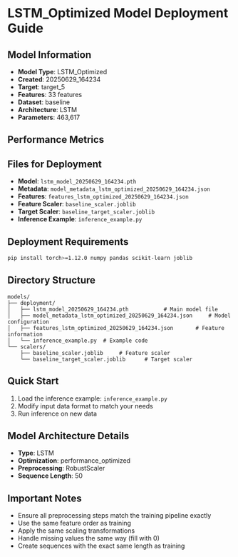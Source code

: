 # LSTM_Optimized Model Deployment Guide

## Model Information
- **Model Type**: LSTM_Optimized
- **Created**: 20250629_164234
- **Target**: target_5
- **Features**: 33 features
- **Dataset**: baseline
- **Architecture**: LSTM
- **Parameters**: 463,617

## Performance Metrics

## Files for Deployment
- **Model**: `lstm_model_20250629_164234.pth`
- **Metadata**: `model_metadata_lstm_optimized_20250629_164234.json`
- **Features**: `features_lstm_optimized_20250629_164234.json`
- **Feature Scaler**: `baseline_scaler.joblib`
- **Target Scaler**: `baseline_target_scaler.joblib`
- **Inference Example**: `inference_example.py`

## Deployment Requirements
```bash
pip install torch>=1.12.0 numpy pandas scikit-learn joblib
```

## Directory Structure
```
models/
├── deployment/
│   ├── lstm_model_20250629_164234.pth           # Main model file
│   ├── model_metadata_lstm_optimized_20250629_164234.json     # Model configuration
│   ├── features_lstm_optimized_20250629_164234.json       # Feature information
│   └── inference_example.py  # Example code
└── scalers/
    ├── baseline_scaler.joblib     # Feature scaler
    └── baseline_target_scaler.joblib      # Target scaler
```

## Quick Start
1. Load the inference example: `inference_example.py`
2. Modify input data format to match your needs
3. Run inference on new data

## Model Architecture Details
- **Type**: LSTM
- **Optimization**: performance_optimized
- **Preprocessing**: RobustScaler
- **Sequence Length**: 50

## Important Notes
- Ensure all preprocessing steps match the training pipeline exactly
- Use the same feature order as training
- Apply the same scaling transformations
- Handle missing values the same way (fill with 0)
- Create sequences with the exact same length as training
